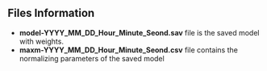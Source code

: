 ## Files Information
- **model-YYYY_MM_DD_Hour_Minute_Seond.sav** file is the saved model with weights.
- **maxm-YYYY_MM_DD_Hour_Minute_Seond.csv** file contains the normalizing parameters of the saved model

